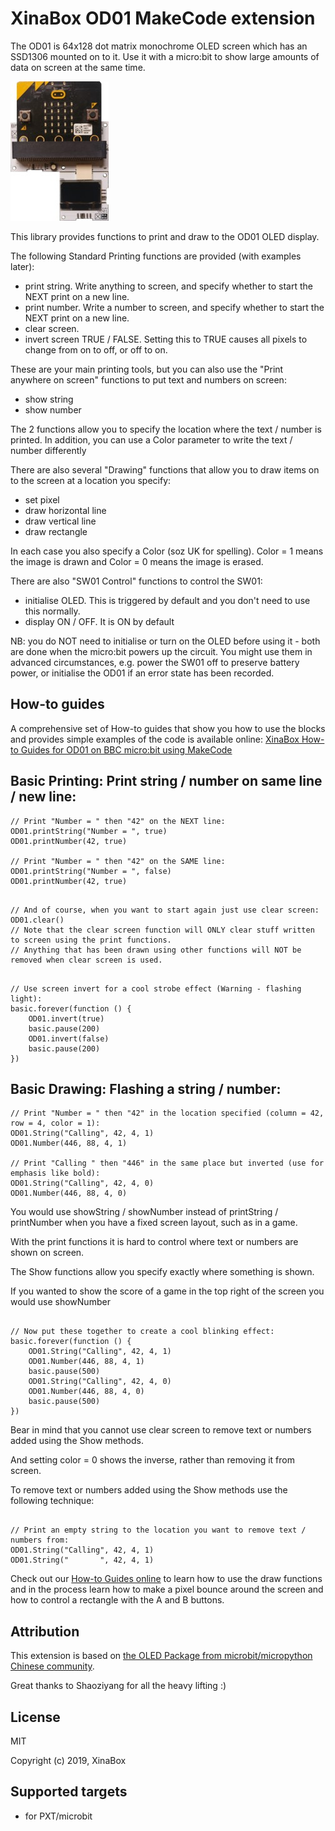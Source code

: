 # XinaBox OD01 MakeCode extension

The OD01 is 64x128 dot matrix monochrome OLED screen which has an SSD1306 mounted on to it. 
Use it with a micro:bit to show large amounts of data on screen at the same time.
 
![](od01.jpg)

This library provides functions to print and draw to the OD01 OLED display. 

The following Standard Printing functions are provided (with examples later):
* print string. Write anything to screen, and specify whether to start the NEXT print on a new line.
* print number. Write a number to screen, and specify whether to start the NEXT print on a new line.
* clear screen. 
* invert screen TRUE / FALSE. Setting this to TRUE causes all pixels to change from on to off, or off to on.

These are your main printing tools, but you can also use the "Print anywhere on screen" functions to put text and numbers on screen:
* show string
* show number

The 2 functions allow you to specify the location where the text / number is printed. 
In addition, you can use a Color parameter to write the text / number differently

There are also several "Drawing" functions that allow you to draw items on to the screen at a location you specify:
* set pixel
* draw horizontal line
* draw vertical line
* draw rectangle

In each case you also specify a Color (soz UK for spelling). Color = 1 means the image is drawn and Color = 0 means the image is erased. 

There are also "SW01 Control" functions to control the SW01:
* initialise OLED. This is triggered by default and you don't need to use this normally.
* display ON / OFF.  It is ON by default

NB: you do NOT need to initialise or turn on the OLED before using it - both are done when the micro:bit powers up the circuit. You might use them in advanced circumstances, e.g. power the SW01 off to preserve battery power, or initialise the OD01 if an error state has been recorded.


## How-to guides

A comprehensive set of How-to guides that show you how to use the blocks and provides simple examples of the code is available online:
[XinaBox How-to Guides for OD01 on BBC micro:bit using MakeCode](https://drive.google.com/open?id=1_LvtXnSPReET5C7jfOD7VrZdRPcyU_uF)


## Basic Printing: Print string / number on same line / new line:

```blocks
// Print "Number = " then "42" on the NEXT line:
OD01.printString("Number = ", true)
OD01.printNumber(42, true)

// Print "Number = " then "42" on the SAME line:
OD01.printString("Number = ", false)
OD01.printNumber(42, true)

```

```blocks

// And of course, when you want to start again just use clear screen:
OD01.clear()
// Note that the clear screen function will ONLY clear stuff written to screen using the print functions.
// Anything that has been drawn using other functions will NOT be removed when clear screen is used.

```

```blocks

// Use screen invert for a cool strobe effect (Warning - flashing light):
basic.forever(function () {
    OD01.invert(true)
    basic.pause(200)
    OD01.invert(false)
    basic.pause(200)
})

```

## Basic Drawing: Flashing a string / number:

```blocks
// Print "Number = " then "42" in the location specified (column = 42, row = 4, color = 1):
OD01.String("Calling", 42, 4, 1)
OD01.Number(446, 88, 4, 1)

// Print "Calling " then "446" in the same place but inverted (use for emphasis like bold):
OD01.String("Calling", 42, 4, 0)
OD01.Number(446, 88, 4, 0)

```

You would use showString / showNumber instead of printString / printNumber when you have a fixed screen layout, such as in a game.

With the print functions it is hard to control where text or numbers are shown on screen.

The Show functions allow you specify exactly where something is shown.

If you wanted to show the score of a game in the top right of the screen you would use showNumber

```blocks

// Now put these together to create a cool blinking effect:
basic.forever(function () {
    OD01.String("Calling", 42, 4, 1)
    OD01.Number(446, 88, 4, 1)
    basic.pause(500)
    OD01.String("Calling", 42, 4, 0)
    OD01.Number(446, 88, 4, 0)
    basic.pause(500)
})

```

Bear in mind that you cannot use clear screen to remove text or numbers added using the Show methods.

And setting color = 0 shows the inverse, rather than removing it from screen.

To remove text or numbers added using the Show methods use the following technique:

```blocks

// Print an empty string to the location you want to remove text / numbers from:
OD01.String("Calling", 42, 4, 1)
OD01.String("       ", 42, 4, 1)

```

Check out our [How-to Guides online](https://drive.google.com/open?id=1_LvtXnSPReET5C7jfOD7VrZdRPcyU_uF) to learn how to use the draw functions and in the process learn how to make a pixel bounce around the screen and how to control a rectangle with the A and B buttons.

## Attribution

This extension is based on [the OLED Package from microbit/micropython Chinese community](https://github.com/makecode-extensions/OLED12864_I2C). 

Great thanks to Shaoziyang for all the heavy lifting :)

## License

MIT

Copyright (c) 2019, XinaBox  

## Supported targets

* for PXT/microbit

